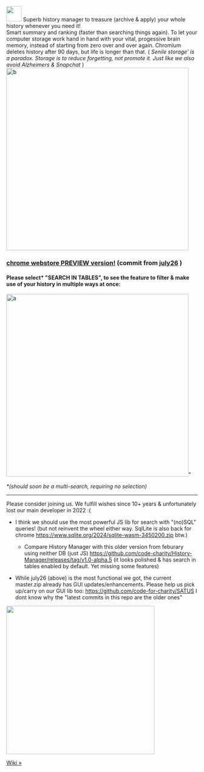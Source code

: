 
   <a href="https://chrome.google.com/webstore/detail/history-manager/odognhgojidbcgconbcipmgffjcmfaoj">
       <img height="40px" src="https://github.com/victor-savinov/graphics/blob/master/icons/history-manager/raised-128.png"></a>
    Superb history manager to treasure (archive & apply) your whole history whenever you need it! <br> Smart summary and ranking (faster than searching things again). To let your computer storage work hand in hand with your vital, progessive brain memory, instead of starting from zero over and over again. Chromium deletes history after 90 days, but life is longer than that. (<i> Senile storage' is a paradox. Storage is to reduce forgetting, not promote it. Just like we also avoid Alzheimers & Snapchat </i>) 
<br>
<img width="480" alt="b" src="https://user-images.githubusercontent.com/25022245/230707548-2c3049b1-a2eb-4174-819b-5237910f3422.png"></p>

### [**chrome webstore PREVIEW version!**](https://chrome.google.com/webstore/detail/history-manager/odognhgojidbcgconbcipmgffjcmfaoj)   (commit from [july26](https://github.com/code-charity/History-Manager-with-indexedDB/tree/453f6696892e1182c9667467e5a50927a72d71ba)  )

#### Please select* "SEARCH IN TABLES", to see the feature to filter & make use of your history in multiple ways at once:  

<img width="480" alt="a" src="https://user-images.githubusercontent.com/25022245/230707551-5b67a570-4227-4fe8-82d6-49db2bd1e6c2.png">" 

<i>*(should soon be a multi-search, requiring no selection) </i>
</div>

---

Please consider joining us. We fulfill wishes since 10+ years & unfortunately lost our main developer in 2022 :( 

 -  I think we  should use the most powerful JS lib for search with "(no)SQL" queries! (but not reinvent the wheel either way. SqlLite is also back for chrome https://www.sqlite.org/2024/sqlite-wasm-3450200.zip btw.)
    - Compare History Manager with this older version from feburary using neither DB (just JS) https://github.com/code-charity/History-Manager/releases/tag/v1.0-alpha.5 (it looks polished & has search in tables enabled by default. Yet missing some features)
 
-  While july26 (above)  is the most functional we got, the current master.zip already has GUI updates/enhancements. 
     Please help us pick up/carry on our GUI lib too: https://github.com/code-for-charity/SATUS  I dont know why the "latest commits in this repo are the older ones"

 <img width="390" src="https://user-images.githubusercontent.com/25022245/230707546-15ae4ef7-6c00-4362-8bae-515080895ba7.png">  

  <a href="https://github.com/code4charity/History-Manager/wiki/Developer-Notes">Wiki »</a>
